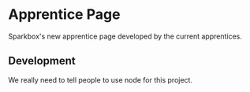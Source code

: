# Apprentice Page

Sparkbox's new apprentice page developed by the current apprentices.

## Development

We really need to tell people to use node for this project.
